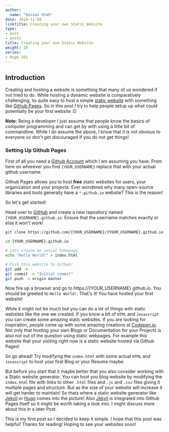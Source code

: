 ```yaml
---
author:
  name: "Keivan Shah"
date: 2019-11-08
linktitle: Creating your own Static Website
type:
- post
- posts
title: Creating your own Static Website
weight: 10
series:
- Hugo 101
---
```



## Introduction

Creating and hosting a website is something that many of us wondered if not tried to do. While hosting a dynamic website is comparatively challenging, its quite easy to host a simple [static website](https://techterms.com/definition/staticwebsite) with something like [Github Pages](https://pages.github.com/). So in this post I try to help people setup up what could potentially be your first website :D

**Note:** Being a developer I just assume that people know the basics of computer programming and can get by with using a little bit of commandline. While I do assume the above, I know that it is not obvious to everyone so don't get discouraged if you do not get things!

### Setting Up Github Pages

First of all you need a [Github Account](https://github.com/) which I am assuming you have. From here on wherever you find `{YOUR_USERNAME}` replace that with your actual github username.

Github Pages allows you to host **free** static websites for users, your organization and your projects. Ever wondered why many open-source libraries and tools generally have a `*.github.io` website? This is the reason!

So let's get started!

Head over to [GitHub](https://github.com/) and create a new repository named `{YOUR_USERNAME}.github.io`. Ensure that the username matches exactly or else it won't work!

```bash
git clone https://github.com/{YOUR_USERNAME}/{YOUR_USERNAME}.github.io

cd {YOUR_USERNAME}.github.io

# Lets create an intial homepage
echo "Hello World!" > index.html

# Push this website to Github!
git add -A
git commit -m "Initial commit"
git push -u origin master
```

Now fire up a browser and go to https://{YOUR_USERNAME}.github.io. You should be greeted to `Hello World!`. That's it! You have hosted your first website!

While it might not be much but you can do a lot of things with static websites like the one we created. If you know a bit of `HTML` and `Javascript` you can create some amazing static websites. If you are looking for inspiration, people come up with some amazing creations at [Codepen.io](https://codepen.io/popular/pens/).
Not only that hosting your own Blogs or Documentation for your Projects is also not out of the question using static webpages. For example this website that your visiting right now is a static website hosted via Github Pages!

So go ahead! Try modifying the `index.html` with some actual `HTML` and `Javascript` to host your first Blog or your Resume maybe. 

But before you start that it maybe better that you also consider working with a Static website generator. You can host you blog website by modifying the `index.html` file with links to other `.html` files and `.js` and `.css` files giving it multiple pages and structure. But as the size of your website will increase it will get harder to maintain! So thats where a static website generator like [Jekyll](https://jekyllrb.com/) or [Hugo](https://gohugo.io/) comes into the picture! Also [Jekyll](https://jekyllrb.com/) is integrated into Github Pages itself so it might be worth taking a look into. I might discuss more about this in a later Post. 

This is my first post so I decided to keep it simple. I hope that this post was helpful! Thanks for reading! Hoping to see your websites soon! 